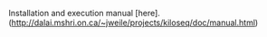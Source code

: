 Installation and execution manual [here].(http://dalai.mshri.on.ca/~jweile/projects/kiloseq/doc/manual.html)